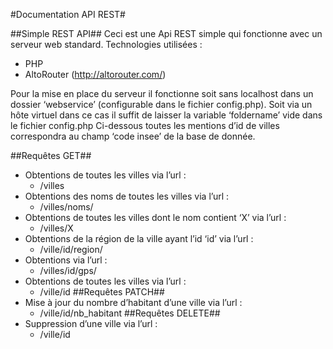 #Documentation API REST#

##Simple REST API##
Ceci est une Api REST simple qui fonctionne avec un serveur web standard.
Technologies utilisées : 
* PHP
* AltoRouter (http://altorouter.com/)

Pour la mise en place du serveur il fonctionne soit sans localhost dans un dossier ‘webservice’ (configurable dans le fichier config.php). Soit via un hôte virtuel dans ce cas il suffit de laisser la variable ‘foldername’ vide dans le fichier config.php
Ci-dessous toutes les mentions d’id de villes correspondra au champ ‘code insee’ de la base de donnée.

##Requêtes GET##
* Obtentions de toutes les villes via l’url : 
  * /villes
* Obtentions des noms de toutes les villes via l’url : 
  * /villes/noms/
* Obtentions de toutes les villes dont le nom contient ‘X’ via l’url : 
  * /villes/X
* Obtentions de la région de la ville ayant l’id ‘id’ via l’url : 
  * /ville/id/region/
* Obtentions via l’url : 
  * /villes/id/gps/
* Obtentions de toutes les villes via l’url : 
  * /ville/id
##Requêtes PATCH##
* Mise à jour du nombre d’habitant d’une ville via l’url : 
  * /ville/id/nb_habitant
##Requêtes DELETE##
* Suppression d’une ville via l’url : 
  * /ville/id
